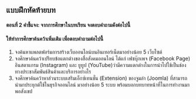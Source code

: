 ## แบบฝึกหัดท้ายบท
#### ตอนที่ 2 คำชี้แจง: จากการศึกษาในบทเรียน จงตอบคำถามดังต่อไปนี้

#### ให้ทำการศึกษาค้นคว้าเพิ่มเติม เพื่อตอบคำถามต่อไปนี้
1. จงค้นหาแพลตฟอร์มการสร้างเว็บออนไลน์บนอินเทอร์เน็ตมาอย่างน้อย 5 เว็บไซต์ 
2. จงศึกษาค้นคว้าเปรียบข้อแตกต่างของสื่อสังคมออนไลน์ ได้แก่ เฟซบุ๊กเพจ (Facebook Page) อินสตาแกรม (Instagram) และ ยูทูป (YouTube)ว่ามีความแตกต่างในการนำไปใช้เป็นช่องทางประชาสัมพันธ์สินค้าและบริการอย่างไร
3. จงศึกษาค้นคว้าหาส่วนระบบเสริมเอ็กซ์เทนชั่น (Extension) ของจูมล่า (Joomla) ที่สามารถนำมาประยุกต์ใช้ในธุรกิจออนไลน์ มาอย่างน้อย 5 ระบบ พร้อมบอกบทบาทหน้าที่ในการทำงานมาพอสังเขป